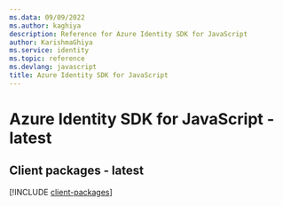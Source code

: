 ```yaml
---
ms.data: 09/09/2022
ms.author: kaghiya
description: Reference for Azure Identity SDK for JavaScript
author: KarishmaGhiya
ms.service: identity
ms.topic: reference
ms.devlang: javascript
title: Azure Identity SDK for JavaScript
---
```

# Azure Identity SDK for JavaScript - latest

## Client packages - latest
[!INCLUDE [client-packages](identity-client-index.md)]